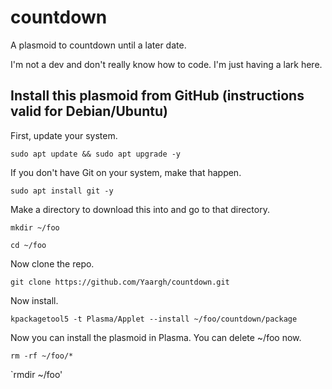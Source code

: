 # countdown
A plasmoid to countdown until a later date.

I'm not a dev and don't really know how to code.  I'm just having a lark here.

## Install this plasmoid from GitHub (instructions valid for Debian/Ubuntu)

First, update your system.

`sudo apt update && sudo apt upgrade -y`

If you don't have Git on your system, make that happen.

`sudo apt install git -y`

Make a directory to download this into and go to that directory.

`mkdir ~/foo`

`cd ~/foo`

Now clone the repo.

`git clone https://github.com/Yaargh/countdown.git`

Now install.

`kpackagetool5 -t Plasma/Applet --install ~/foo/countdown/package`

Now you can install the plasmoid in Plasma.  You can delete ~/foo now.

`rm -rf ~/foo/*`

`rmdir ~/foo'

